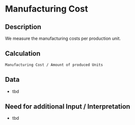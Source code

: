 # Manufacturing Cost

## Description
We measure the manufacturing costs per production unit.

## Calculation
`Manufacturing Cost / Amount of produced Units`

## Data
* tbd

## Need for additional Input / Interpretation
* tbd

